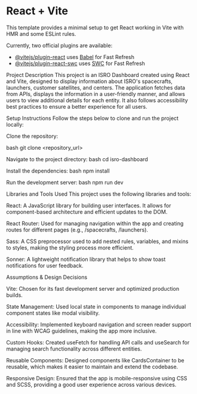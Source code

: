 # React + Vite

This template provides a minimal setup to get React working in Vite with HMR and some ESLint rules.

Currently, two official plugins are available:

- [@vitejs/plugin-react](https://github.com/vitejs/vite-plugin-react/blob/main/packages/plugin-react/README.md) uses [Babel](https://babeljs.io/) for Fast Refresh
- [@vitejs/plugin-react-swc](https://github.com/vitejs/vite-plugin-react-swc) uses [SWC](https://swc.rs/) for Fast Refresh

Project Description
This project is an ISRO Dashboard created using React and Vite, designed to display information about ISRO's spacecrafts, launchers, customer satellites, and centers. The application fetches data from APIs, displays the information in a user-friendly manner, and allows users to view additional details for each entity. It also follows accessibility best practices to ensure a better experience for all users.

Setup Instructions
Follow the steps below to clone and run the project locally:

Clone the repository:

bash
git clone <repository_url>

Navigate to the project directory:
bash
cd isro-dashboard

Install the dependencies:
bash
npm install

Run the development server:
bash
npm run dev

Libraries and Tools Used
This project uses the following libraries and tools:

React: A JavaScript library for building user interfaces. It allows for component-based architecture and efficient updates to the DOM.

React Router: Used for managing navigation within the app and creating routes for different pages (e.g., /spacecrafts, /launchers).

Sass: A CSS preprocessor used to add nested rules, variables, and mixins to styles, making the styling process more efficient.

Sonner: A lightweight notification library that helps to show toast notifications for user feedback.


Assumptions & Design Decisions

Vite: Chosen for its fast development server and optimized production builds.

State Management: Used local state in components to manage individual component states like modal visibility.

Accessibility: Implemented keyboard navigation and screen reader support in line with WCAG guidelines, making the app more inclusive.

Custom Hooks: Created useFetch for handling API calls and useSearch for managing search functionality across different entities.

Reusable Components: Designed components like CardsContainer to be reusable, which makes it easier to maintain and extend the codebase.

Responsive Design: Ensured that the app is mobile-responsive using CSS and SCSS, providing a good user experience across various devices.
